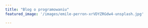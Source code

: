 ```yaml
---
title: "Blog o programowaniu"
featured_image: '/images/emile-perron-xrVDYZRGdw4-unsplash.jpg'

---
```


<!-- Strona główna -->
